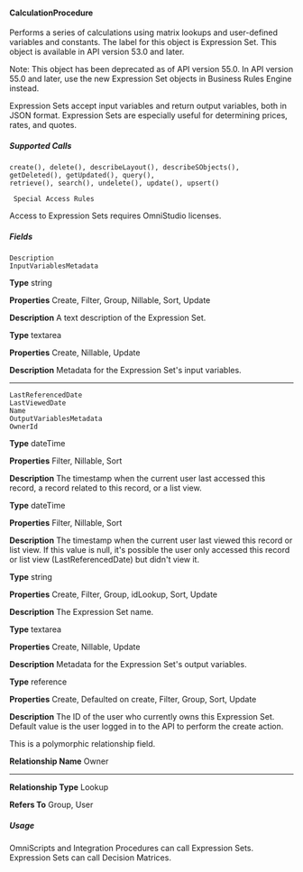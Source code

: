 #### CalculationProcedure

Performs a series of calculations using matrix lookups and user-defined variables and constants. The label for this object is Expression
Set. This object is available in API version 53.0 and later.

Note: This object has been deprecated as of API version 55.0. In API version 55.0 and later, use the new Expression Set objects in
Business Rules Engine instead.

Expression Sets accept input variables and return output variables, both in JSON format. Expression Sets are especially useful for determining
prices, rates, and quotes.

##### Supported Calls
```
create(), delete(), describeLayout(), describeSObjects(), getDeleted(), getUpdated(), query(),
retrieve(), search(), undelete(), update(), upsert()

 Special Access Rules

```
Access to Expression Sets requires OmniStudio licenses.

##### Fields

```
Description
InputVariablesMetadata

```

**Type**
string

**Properties**
Create, Filter, Group, Nillable, Sort, Update

**Description**
A text description of the Expression Set.

**Type**
textarea

**Properties**
Create, Nillable, Update

**Description**
Metadata for the Expression Set's input variables.


-----

```
LastReferencedDate
LastViewedDate
Name
OutputVariablesMetadata
OwnerId

```

**Type**
dateTime

**Properties**
Filter, Nillable, Sort

**Description**
The timestamp when the current user last accessed this record, a record related to this record,
or a list view.

**Type**
dateTime

**Properties**
Filter, Nillable, Sort

**Description**
The timestamp when the current user last viewed this record or list view. If this value is null,
it's possible the user only accessed this record or list view (LastReferencedDate) but
didn't view it.

**Type**
string

**Properties**
Create, Filter, Group, idLookup, Sort, Update

**Description**
The Expression Set name.

**Type**
textarea

**Properties**
Create, Nillable, Update

**Description**
Metadata for the Expression Set's output variables.

**Type**
reference

**Properties**
Create, Defaulted on create, Filter, Group, Sort, Update

**Description**
The ID of the user who currently owns this Expression Set. Default value is the user logged
in to the API to perform the create action.

This is a polymorphic relationship field.

**Relationship Name**
Owner


-----

**Relationship Type**
Lookup

**Refers To**
Group, User

##### Usage

OmniScripts and Integration Procedures can call Expression Sets. Expression Sets can call Decision Matrices.
